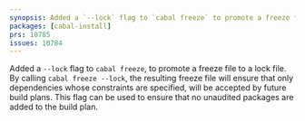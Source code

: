 ```yaml
---
synopsis: Added a `--lock` flag to `cabal freeze` to promote a freeze file to a lock file
packages: [cabal-install]
prs: 10785
issues: 10784
---
```


Added a `--lock` flag to `cabal freeze`, to promote a freeze file to a lock file. By calling `cabal freeze --lock`, the resulting freeze file will ensure that only dependencies whose constraints are specified, will be accepted by future build plans. This flag can be used to ensure that no unaudited packages are added to the build plan.
